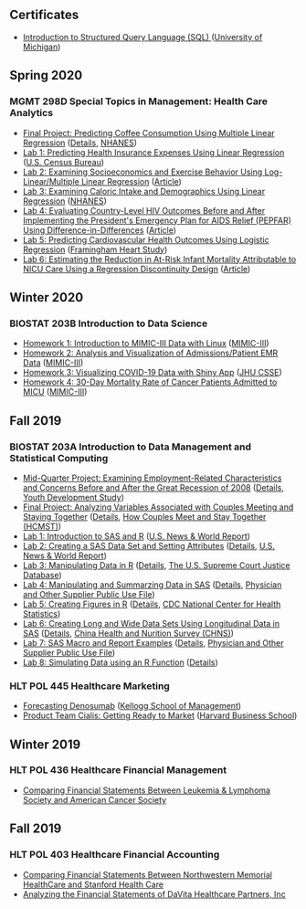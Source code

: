 ## Certificates
* [Introduction to Structured Query Language (SQL)
](https://www.coursera.org/account/accomplishments/verify/JQ9MFRGAZ59K) ([University of Michigan](https://www.coursera.org/learn/intro-sql))

## Spring 2020
<!--
### HLT POL M242 Determinants of Health
* [Final Project: ](/HLT-POL-M242/FinalProject.pdf) ([Details](/HLT-POL-M242/FinalProjectDetails.pdf))
-->

### MGMT 298D Special Topics in Management: Health Care Analytics
* [Final Project: Predicting Coffee Consumption Using Multiple Linear Regression](/MGMT-298D/FinalProject.html) ([Details](/MGMT-298D/FinalProjectDetails.pdf), [NHANES](https://wwwn.cdc.gov/nchs/nhanes/ContinuousNhanes/Default.aspx?BeginYear=2015))
* [Lab 1: Predicting Health Insurance Expenses Using Linear Regression](/MGMT-298D/Lab1.html) ([U.S. Census Bureau](https://data.census.gov/))
* [Lab 2: Examining Socioeconomics and Exercise Behavior Using Log-Linear/Multiple Linear Regression](/MGMT-298D/Lab2.html) ([Article](https://www.ncbi.nlm.nih.gov/pubmed/20371127))
* [Lab 3: Examining Caloric Intake and Demographics Using Linear Regression](/MGMT-298D/Lab3.html) ([NHANES](https://wwwn.cdc.gov/nchs/nhanes/ContinuousNhanes/Default.aspx?BeginYear=2015))
* [Lab 4: Evaluating Country-Level HIV Outcomes Before and After Implementing the President's Emergency Plan for AIDS Relief (PEPFAR) Using Difference-in-Differences](/MGMT-298D/Lab4.html) ([Article](https://jamanetwork.com/journals/jama/fullarticle/1157487))
* [Lab 5: Predicting Cardiovascular Health Outcomes Using Logistic Regression](/MGMT-298D/Lab5.html) ([Framingham Heart Study](https://framinghamheartstudy.org/fhs-about/))
* [Lab 6: Estimating the Reduction in At-Risk Infant Mortality Attributable to NICU Care Using a Regression Discontinuity Design](/MGMT-298D/Lab6.html) ([Article](https://academic.oup.com/qje/article/125/2/591/1882183))

## Winter 2020
### BIOSTAT 203B Introduction to Data Science
* [Homework 1: Introduction to MIMIC-III Data with Linux](/BIOSTAT-203B/Homework1.html) ([MIMIC-III](https://mimic.physionet.org/about/mimic/))
* [Homework 2: Analysis and Visualization of Admissions/Patient EMR Data](/BIOSTAT-203B/Homework2.html) ([MIMIC-III](https://mimic.physionet.org/about/mimic/))
* [Homework 3: Visualizing COVID-19 Data with Shiny App](https://tonylim.shinyapps.io/COVID-19/) ([JHU CSSE](https://github.com/CSSEGISandData/COVID-19))
* [Homework 4: 30-Day Mortality Rate of Cancer Patients Admitted to MICU](/BIOSTAT-203B/Homework4.html) ([MIMIC-III](https://mimic.physionet.org/about/mimic/))

## Fall 2019
### BIOSTAT 203A Introduction to Data Management and Statistical Computing

* [Mid-Quarter Project: Examining Employment-Related Characteristics and Concerns Before and After the Great Recession of 2008](/BIOSTAT-203A/MQP.pdf) ([Details](/BIOSTAT-203A/MQPDetails.pdf), [Youth Development Study](https://www.icpsr.umich.edu/icpsrweb/ICPSR/studies/24881))
* [Final Project: Analyzing Variables Associated with Couples Meeting and Staying Together](/BIOSTAT-203A/FinalProject.pdf) ([Details](/BIOSTAT-203A/FinalProjectDetails.pdf), [How Couples Meet and Stay Together (HCMST)](https://www.icpsr.umich.edu/icpsrweb/ICPSR/studies/30103))
* [Lab 1: Introduction to SAS and R](/BIOSTAT-203A/Lab1Details.html) ([U.S. News & World Report](https://www.usnews.com/best-colleges))
* [Lab 2: Creating a SAS Data Set and Setting Attributes](/BIOSTAT-203A/Lab2.pdf) ([Details](/BIOSTAT-203A/Lab2Details.html), [U.S. News & World Report](https://www.usnews.com/best-colleges))
* [Lab 3: Manipulating Data in R](/BIOSTAT-203A/Lab3.pdf) ([Details](/BIOSTAT-203A/Lab3Details.html), [The U.S. Supreme Court Justice Database](http://epstein.wustl.edu/research/justicesdata.html))
* [Lab 4: Manipulating and Summarzing Data in SAS](/BIOSTAT-203A/Lab4.pdf) ([Details](/BIOSTAT-203A/Lab4Details.html), [Physician and Other Supplier Public Use File](https://www.cms.gov/Research-Statistics-Data-and-Systems/Statistics-Trends-and-Reports/Medicare-Provider-Charge-Data/Physician-and-Other-Supplier))
* [Lab 5: Creating Figures in R](/BIOSTAT-203A/Lab5.pdf) ([Details](/BIOSTAT-203A/Lab5Details.html), [CDC National Center for Health Statistics](https://catalog.data.gov/dataset/vsrr-provisional-drug-overdose-death-counts-54e35#))
* [Lab 6: Creating Long and Wide Data Sets Using Longitudinal Data in SAS](/BIOSTAT-203A/Lab6.pdf) ([Details](/BIOSTAT-203A/Lab6Details.html), [China Health and Nurition Survey (CHNS)](https://www.cpc.unc.edu/projects/china/data/datasets/index.html))
* [Lab 7: SAS Macro and Report Examples](/BIOSTAT-203A/Lab7.pdf) ([Details](/BIOSTAT-203A/Lab7Details.html), [Physician and Other Supplier Public Use File](https://www.cms.gov/Research-Statistics-Data-and-Systems/Statistics-Trends-and-Reports/Medicare-Provider-Charge-Data/Physician-and-Other-Supplier))
* [Lab 8: Simulating Data using an R Function](/BIOSTAT-203A/Lab8.pdf) ([Details](/BIOSTAT-203A/Lab8Details.html))

### HLT POL 445 Healthcare Marketing
* [Forecasting Denosumab](/HLT-POL-445/Denosumab.pdf) ([Kellogg School of Management](https://www.kellogg.northwestern.edu/kellogg-case-publishing/case-search/case-detail.aspx?caseid=%7B7D64FB5D-9E56-4A87-8A7B-7AB7AFB24DCD%7D))
* [Product Team Cialis: Getting Ready to Market](/HLT-POL-445/Cialis.pdf) ([Harvard Business School](https://www.hbs.edu/faculty/Pages/item.aspx?num=31580))

## Winter 2019
### HLT POL 436 Healthcare Financial Management
* [Comparing Financial Statements Between Leukemia & Lymphoma Society and American Cancer Society](/HLT-POL-436/LLS.pdf)

<!--
### HLT POL 441 Data Analytics: Identifying, Collecting, and Analyzing Data in Health Care
-->

## Fall 2019
### HLT POL 403 Healthcare Financial Accounting
* [Comparing Financial Statements Between Northwestern Memorial HealthCare and Stanford Health Care](/HLT-POL-403/NorthwesternStanford.pdf)
* [Analyzing the Financial Statements of DaVita Healthcare Partners, Inc](/HLT-POL-403/DaVita.pdf)
